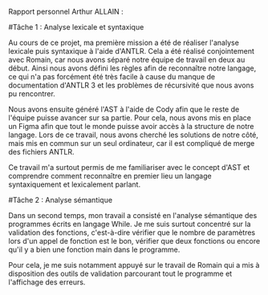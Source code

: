Rapport personnel Arthur ALLAIN : 

#Tâche 1 : Analyse lexicale et syntaxique

Au cours de ce projet, ma première mission a été de réaliser l'analyse lexicale puis syntaxique à l'aide d'ANTLR. Cela a été réalisé conjointement avec Romain, car nous avons séparé notre équipe de travail en deux au début. Ainsi nous avons défini les règles afin de reconnaître notre langage, ce qui n'a pas forcément été très facile à cause du manque de documentation d'ANTLR 3 et les problèmes de récursivité que nous avons pu rencontrer. 

Nous avons ensuite généré l'AST à l'aide de Cody afin que le reste de l'équipe puisse avancer sur sa partie. Pour cela, nous avons mis en place un Figma afin que tout le monde puisse avoir accès à la structure de notre langage. Lors de ce travail, nous avons cherché les solutions de notre côté, mais mis en commun sur un seul ordinateur, car il est compliqué de merge des fichiers ANTLR. 

Ce travail m'a surtout permis de me familiariser avec le concept d'AST et comprendre comment reconnaître en premier lieu un langage syntaxiquement et lexicalement parlant.

#Tâche 2 : Analyse sémantique

Dans un second temps, mon travail a consisté en l'analyse sémantique des programmes écrits en langage While. Je me suis surtout concentré sur la validation des fonctions, c'est-à-dire vérifier que le nombre de paramètres lors d'un appel de fonction est le bon, vérifier que deux fonctions ou encore qu'il y a bien une fonction main dans le programme.

Pour cela, je me suis notamment appuyé sur le travail de Romain qui a mis à disposition des outils de validation parcourant tout le programme et l'affichage des erreurs.

